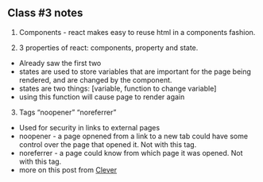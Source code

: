 ## Class \#3 notes

1. Components - react makes easy to reuse html in a components fashion.

2. 3 properties of react: components, property and state.
- Already saw the first two
- states are used to store variables that are important for the page being rendered, and are changed by the component.
- states are two things: [variable, function to change variable]
- using this function will cause page to render again

3. Tags “noopener” “noreferrer”
- Used for security in links to external pages
- noopener - a page opnened from a link to a new tab could have some control over the page that opened it. Not with this tag.
- noreferrer - a page could know from which page it was opened. Not with this tag.
- more on this post from [Clever](https://clever-solution.com/blog/everything-you-need-to-know-about-rel-noopener-noreferrer-tags-purpose-benefits-and-seo-impact)

